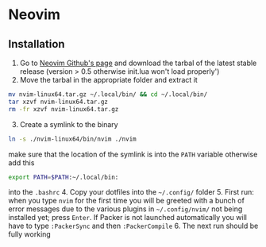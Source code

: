 # Neovim

## Installation
1. Go to [Neovim Github's page](https://github.com/neovim/neovim/releases/tag/v0.9.5) and download the tarbal of the latest stable release (version > 0.5 otherwise init.lua won't load properly')
2. Move the tarbal in the appropriate folder and extract it
```bash
mv nvim-linux64.tar.gz ~/.local/bin/ && cd ~/.local/bin/
tar xzvf nvim-linux64.tar.gz
rm -fr xzvf nvim-linux64.tar.gz
```
3. Create a symlink to the binary
```bash
ln -s ./nvim-linux64/bin/nvim ./nvim
```
make sure that the location of the symlink is into the `PATH` variable otherwise add this
```bash
export PATH=$PATH:~/.local/bin:
```
into the `.bashrc`
4. Copy your dotfiles into the `~/.config/` folder 
5. First run: when you type `nvim` for the first time you will be greeted with a bunch of error messages due to the various plugins in `~/.config/nvim/` not being installed yet; press `Enter`. If Packer is not launched automatically you will have to type `:PackerSync` and then `:PackerCompile`
6. The next run should be fully working
